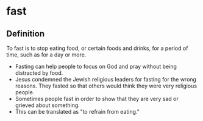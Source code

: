 # fast

## Definition

To fast is to stop eating food, or certain foods and drinks, for a period of time, such as for a day or more.

* Fasting can help people to focus on God and pray without being distracted by food.
* Jesus condemned the Jewish religious leaders for fasting for the wrong reasons. They fasted so that others would think they were very religious people.
* Sometimes people fast in order to show that they are very sad or grieved about something.
* This can be translated as "to refrain from eating."